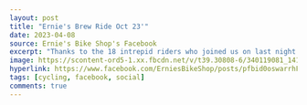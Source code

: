 ```yaml
---
layout: post
title: "Ernie's Brew Ride Oct 23'"
date: 2023-04-08
source: Ernie's Bike Shop's Facebook
excerpt: "Thanks to the 18 intrepid riders who joined us on last night's Brew Tour ride! We got a little wet on the way out, dried out on the way back, and treated ourselves to Paradigm Shift Brewing at the end."
image: https://scontent-ord5-1.xx.fbcdn.net/v/t39.30808-6/340119081_1415976762482188_1390815961956886225_n.jpg?stp=cp6_dst-jpg&_nc_cat=101&ccb=1-7&_nc_sid=3635dc&_nc_ohc=ztpaP5qlw3kAX9feuXM&_nc_ht=scontent-ord5-1.xx&oh=00_AfDAmZ3awjZCDzCq-oFNmmkYdvsXRxr7iys4a0Y6lpIcnA&oe=65718583
hyperlink: https://www.facebook.com/ErniesBikeShop/posts/pfbid0oswarrhFmyTSWF4UbLxH2ERzvf5bKbGTm6KJpVFxP6sr2YQzBKNBPW2PQYRDeVzel
tags: [cycling, facebook, social]
comments: true
---
```

